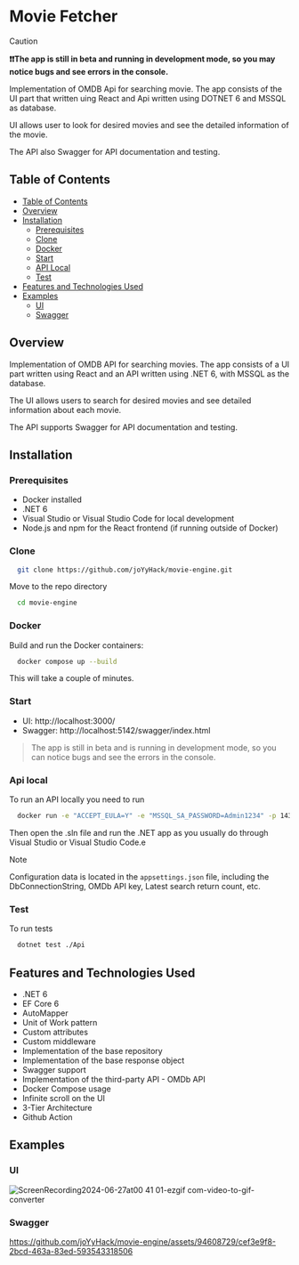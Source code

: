 
# Movie Fetcher

> [!CAUTION]
> **❗❗The app is still in beta and running in development mode, so you may notice bugs and see errors in the console.**

Implementation of OMDB Api for searching movie. The app consists of the UI part that written uing React and Api written using DOTNET 6 and MSSQL as database.

UI allows user to look for desired movies and see the detailed information of the movie.

The API also Swagger for API documentation and testing.

## Table of Contents
- [Table of Contents](#table-of-contents)
- [Overview](#overview)
- [Installation](#installation)
  - [Prerequisites](#prerequisites)
  - [Clone](#clone)  
  - [Docker](#docker) 
  - [Start](#start)
  - [API Local](#api-local)
  - [Test](#test)
- [Features and Technologies Used](#features-and-technologies-used)
- [Examples](#examples)
  - [UI](#ui)
  - [Swagger](#swagger) 

## Overview

Implementation of OMDB API for searching movies. The app consists of a UI part written using React and an API written using .NET 6, with MSSQL as the database.

The UI allows users to search for desired movies and see detailed information about each movie.

The API supports Swagger for API documentation and testing.

## Installation

### Prerequisites
- Docker installed
- .NET 6
- Visual Studio or Visual Studio Code for local development
- Node.js and npm for the React frontend (if running outside of Docker)

### Clone

```bash
  git clone https://github.com/joYyHack/movie-engine.git
```
Move to the repo directory

```bash
  cd movie-engine
```

### Docker

Build and run the Docker containers:

```bash
  docker compose up --build
```
This will take a couple of minutes.

### Start

- UI: http://localhost:3000/
- Swagger: http://localhost:5142/swagger/index.html

> The app is still in beta and is running in development mode, so you can notice bugs and  see the errors in the console.

### Api local

To run an API locally you need to run 

```bash
  docker run -e "ACCEPT_EULA=Y" -e "MSSQL_SA_PASSWORD=Admin1234" -p 1433:1433 -d mcr.microsoft.com/mssql/server:2022-latest
```
Then open the .sln file and run the .NET app as you usually do through Visual Studio or Visual Studio Code.e

> [!NOTE]
> Configuration data is located in the `appsettings.json` file, including the DbConnectionString, OMDb API key, Latest search return count, etc.

### Test

To run tests
```bash
  dotnet test ./Api
```

## Features and Technologies Used

- .NET 6
- EF Core 6
- AutoMapper
- Unit of Work pattern
- Custom attributes
- Custom middleware
- Implementation of the base repository
- Implementation of the base response object
- Swagger support
- Implementation of the third-party API - OMDb API
- Docker Compose usage
- Infinite scroll on the UI
- 3-Tier Architecture
- Github Action

## Examples
### UI
![ScreenRecording2024-06-27at00 41 01-ezgif com-video-to-gif-converter](https://github.com/joYyHack/movie-engine/assets/94608729/c7199549-a9c3-41d4-abca-96cd5915df3b)
### Swagger
https://github.com/joYyHack/movie-engine/assets/94608729/cef3e9f8-2bcd-463a-83ed-593543318506
